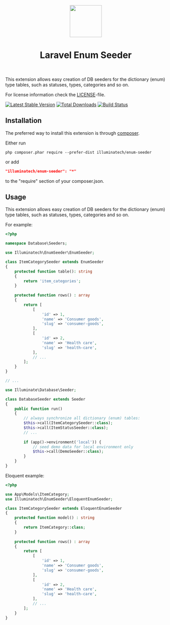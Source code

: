 <p align="center">
    <a href="https://github.com/illuminatech" target="_blank">
        <img src="https://avatars1.githubusercontent.com/u/47185924" height="100px">
    </a>
    <h1 align="center">Laravel Enum Seeder</h1>
    <br>
</p>

This extension allows easy creation of DB seeders for the dictionary (enum) type tables, such as statuses, types,
categories and so on.

For license information check the [LICENSE](LICENSE.md)-file.

[![Latest Stable Version](https://img.shields.io/packagist/v/illuminatech/enum-seeder.svg)](https://packagist.org/packages/illuminatech/enum-seeder)
[![Total Downloads](https://img.shields.io/packagist/dt/illuminatech/enum-seeder.svg)](https://packagist.org/packages/illuminatech/enum-seeder)
[![Build Status](https://github.com/illuminatech/enum-seeder/workflows/build/badge.svg)](https://github.com/illuminatech/enum-seeder/actions)


Installation
------------

The preferred way to install this extension is through [composer](http://getcomposer.org/download/).

Either run

```
php composer.phar require --prefer-dist illuminatech/enum-seeder
```

or add

```json
"illuminatech/enum-seeder": "*"
```

to the "require" section of your composer.json.


Usage
-----

This extension allows easy creation of DB seeders for the dictionary (enum) type tables, such as statuses, types,
categories and so on.

For example:

```php
<?php

namespace Database\Seeders;

use Illuminatech\EnumSeeder\EnumSeeder;

class ItemCategorySeeder extends EnumSeeder
{
    protected function table(): string
    {
        return 'item_categories';
    }
    
    protected function rows() : array
    {
        return [
            [
                'id' => 1,
                'name' => 'Consumer goods',
                'slug' => 'consumer-goods',
            ],
            [
                'id' => 2,
                'name' => 'Health care',
                'slug' => 'health-care',
            ],
            // ...
        ];
    }
}

// ...

use Illuminate\Database\Seeder;

class DatabaseSeeder extends Seeder
{
    public function run()
    {
        // always synchronize all dictionary (enum) tables:
        $this->call(ItemCategorySeeder::class);
        $this->call(ItemStatusSeeder::class);
        // ...
        
        if (app()->environment('local')) {
            // seed demo data for local environment only
            $this->call(DemoSeeder::class);
        }
    }
}
```

Eloquent example:

```php
<?php

use App\Models\ItemCategory;
use Illuminatech\EnumSeeder\EloquentEnumSeeder;

class ItemCategorySeeder extends EloquentEnumSeeder
{
    protected function model() : string
    {
        return ItemCategory::class;
    }
    
    protected function rows() : array
    {
        return [
            [
                'id' => 1,
                'name' => 'Consumer goods',
                'slug' => 'consumer-goods',
            ],
            [
                'id' => 2,
                'name' => 'Health care',
                'slug' => 'health-care',
            ],
            // ...
        ];
    }
}
```
